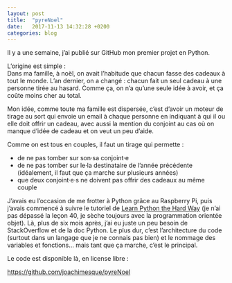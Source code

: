 ```yaml
---
layout: post
title:  "pyreNoel"
date:   2017-11-13 14:32:28 +0200
categories: blog
---
```


Il y a une semaine, j’ai publié sur GitHub mon premier projet en Python.

L’origine est simple :    
Dans ma famille, à noël, on avait l’habitude que chacun fasse des cadeaux à tout le monde. L’an dernier, on a changé : chacun fait un seul cadeau à une personne tirée au hasard. Comme ça, on n’a qu’une seule idée à avoir, et ça coûte moins cher au total.

Mon idée, comme toute ma famille est dispersée, c’est d’avoir un moteur de tirage au sort qui envoie un email à chaque personne en indiquant à qui il ou elle doit offrir un cadeau, avec aussi la mention du conjoint au cas où on manque d’idée de cadeau et on veut un peu d’aide.

Comme on est tous en couples, il faut un tirage qui permette :

- de ne pas tomber sur son·sa conjoint·e
- de ne pas tomber sur le·la destinataire de l’année précédente (idéalement, il faut que ça marche sur plusieurs années)
- que deux conjoint·e·s ne doivent pas offrir des cadeaux au même couple

J’avais eu l’occasion de me frotter à Python grâce au Raspberry Pi, puis j’avais commencé à suivre le tutoriel de [Learn Python the Hard Way](https://www.learnpythonthehardway.org/) (je n’ai pas dépassé la leçon 40, je sèche toujours avec la programmation orientée objet). Là, plus de six mois après, j’ai eu juste un peu besoin de StackOverflow et de la doc Python. Le plus dur, c’est l’architecture du code (surtout dans un langage que je ne connais pas bien) et le nommage des variables et fonctions… mais tant que ça marche, c’est le principal.

Le code est disponible là, en license libre :

<https://github.com/joachimesque/pyreNoel>

